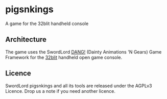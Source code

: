 # pigsnkings
A game for the 32blit handheld console

## Architecture
The game uses the SwordLord [DANG!](https://github.com/swordlordcodingcrew/DANG/) (Dainty Animations 'N Gears) Game Framework for the [32blit](https://32blit.com/) handheld open game console.

## Licence
SwordLord pigsnkings and all its tools are released under the AGPLv3 Licence. Drop us a note if you need another licence.

